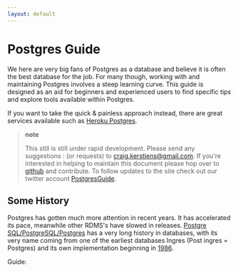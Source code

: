 ```yaml
---
layout: default
---
```


Postgres Guide
==============

We here are very big fans of Postgres as a database and believe it is
often the best database for the job. For many though, working with and
maintaining Postgres involves a steep learning curve. This guide is
designed as an aid for beginners and experienced users to find specific
tips and explore tools available within Postgres.

If you want to take the quick & painless approach instead, there are
great services available such as [Heroku
Postgres](http://postgres.heroku.com).

> **note**
>
> This still is still under rapid development. Please send any suggestions
> :   (or requests) to <craig.kerstiens@gmail.com>. If you're interested
>     in helping to maintain this document please hop over to
>     [github](https://github.com/craigkerstiens/postgresguide.com) and
>     contribute. To follow updates to the site check out our twitter
>     account [PostgresGuide](http://www.twitter.com/postgresguide).
>
Some History
------------

Postgres has gotten much more attention in recent years. It has
accelerated its pace, meanwhile other RDMS's have slowed in releases.
[Postgre SQL/PostgreSQL/Postgres](http://www.postgresql.org/) has a very
long history in databases, with its very name coming from one of the
earliest databases Ingres (Post ingres = Postgres) and its own
implementation beginning in
[1986](http://www.postgresql.org/docs/8.4/static/history.html).

Guide:

